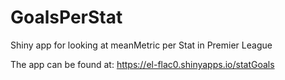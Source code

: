 # GoalsPerStat
Shiny app for looking at meanMetric per Stat in Premier League

The app can be found at:
https://el-flac0.shinyapps.io/statGoals